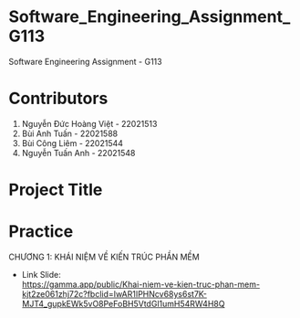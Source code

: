 # Software_Engineering_Assignment_G113
Software Engineering Assignment - G113
# Contributors
1. Nguyễn Đức Hoàng Việt - 22021513
2. Bùi Anh Tuấn - 22021588
3. Bùi Công Liêm - 22021544
4. Nguyễn Tuấn Anh - 22021548
# Project Title

# Practice
CHƯƠNG 1: KHÁI NIỆM VỀ KIẾN TRÚC PHẦN MỀM  
* Link Slide:  
https://gamma.app/public/Khai-niem-ve-kien-truc-phan-mem-kjt2ze061zhj72c?fbclid=IwAR1IPHNcv68ys6st7K-MJT4_gupkEWk5vO8PeFoBH5VtdGl1umH54RW4H8Q
